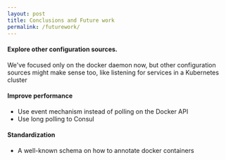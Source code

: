 ```yaml
---
layout: post
title: Conclusions and Future work
permalink: /futurework/
---
```


#### Explore other configuration sources.
We've focused only on the docker daemon now, but other configuration sources might make sense too, like listening for services in a Kubernetes cluster

#### Improve performance

  - Use event mechanism instead of polling on the Docker API
  - Use long polling to Consul
   
#### Standardization 

   - A well-known schema on how to annotate docker containers


   
